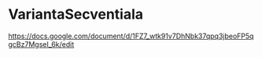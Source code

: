 # VariantaSecventiala
https://docs.google.com/document/d/1FZ7_wtk91v7DhNbk37qpq3jbeoFP5qgcBz7MgseI_6k/edit
